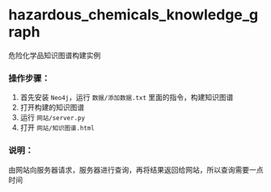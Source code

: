 # hazardous_chemicals_knowledge_graph
 危险化学品知识图谱构建实例

### 操作步骤：

1. 首先安装 `Neo4j`，运行 `数据/添加数据.txt` 里面的指令，构建知识图谱
2. 打开构建的知识图谱
3. 运行 `网站/server.py`
4. 打开 `网站/知识图谱.html`

### 说明：

由网站向服务器请求，服务器进行查询，再将结果返回给网站，所以查询需要一点时间
